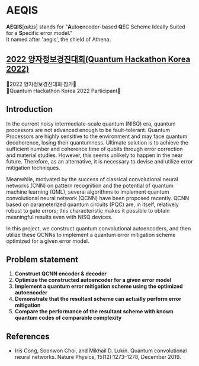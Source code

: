 # AEQIS
**AEQIS**[*aikɪs*] stands for "**A**uto**e**ncoder-based **Q**EC Scheme **I**deally Suited for a **S**pecific error model."  
It named after 'aegis', the shield of Athena.

## [2022 양자정보경진대회(Quantum Hackathon Korea 2022)](https://github.com/qiskit-community/quantum-hackathon-korea-22)
🎉2022 양자정보경진대회 참가🎉  
🎉Quantum Hackathon Korea 2022 Participant🎉

## Introduction
In the current noisy intermediate-scale quantum (NISQ) era, quantum processors are not advanced enough to be fault-tolerant. Quantum Processors are highly sensitive to the environment and may face quantum decoherence, losing their quantumness. Ultimate solution is to achieve the sufficient number and coherence time of qubits through error correction and material studies. However, this seems unlikely to happen in the near future. Therefore, as an alternative, it is necessary to devise and utilize error mitigation techniques.

Meanwhile, motivated by the success of classical convolutional neural networks (CNN) on pattern recognition and the potential of quantum machine learning (QML), several algorithms to implement quantum convolutional neural network (QCNN) have been proposed recently. QCNN based on parameterized quantum circuits (PQC) are, in itself, relatively robust to gate errors; this characteristic makes it possible to obtain meaningful results even with NISQ devices.

In this project, we construct quantum convolutional autoencoders, and then utilize these QCNNs to implement a quantum error mitigation scheme optimized for a given error model.

## Problem statement
1. **Construct QCNN encoder & decoder**
2. **Optimize the constructed autoencoder for a given error model**
3. **Implement a quantum error mitigation scheme using the optimized autoencoder**
4. **Demonstrate that the resultant scheme can actually perform error mitigation**
5. **Compare the performance of the resultant scheme with known quantum codes of
comparable complexity**

## References
- Iris Cong, Soonwon Choi, and Mikhail D. Lukin. Quantum convolutional neural networks. Nature Physics, 15(12):1273–1278, December 2019.
